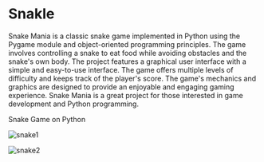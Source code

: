 # Snakle
Snake Mania is a classic snake game implemented in Python using the Pygame module and object-oriented programming principles. The game involves controlling a snake to eat food while avoiding obstacles and the snake's own body. The project features a graphical user interface with a simple and easy-to-use interface. The game offers multiple levels of difficulty and keeps track of the player's score. The game's mechanics and graphics are designed to provide an enjoyable and engaging gaming experience. Snake Mania is a great project for those interested in game development and Python programming.

Snake Game on Python

![snake1](https://user-images.githubusercontent.com/95235530/164718930-385513db-5e00-4105-a9fa-9b54a8ee0db1.PNG)



![snake2](https://user-images.githubusercontent.com/95235530/164718938-eedabfa8-1fc6-4681-9567-db99743a6260.PNG)
